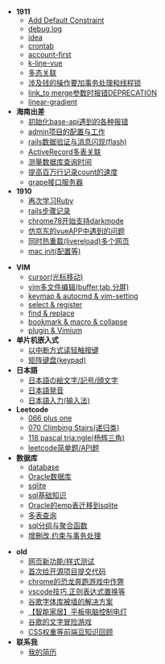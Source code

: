 - **1911**
    - [Add Default Constraint](2019/11/add-default-constraint)
    - [debug,log](2019/11/rails-debug-log)
    - [idea](2019/11/idea)
    - [crontab](2019/11/crontab)
    - [account-first](2019/11/account-first)
    - [k-line-vue](2019/11/k-line-vue)
    - [多态关联](2019/11/ploy-associate)
    - [涉及钱的操作要加事务处理和线程锁](2019/11/data-lock)
    - [link_to merge参数时报错DEPRECATION](linkto-merge-warning)
    - [linear-gradient](linear-gradient-warn)
- **海南出差**
    - [初始化base-api遇到的各种报错](2019/hainan/base-api-error.md)
    - [admin项目的配置与工作](2019/hainan/project-admin)
    - [rails数据验证与消息闪现(flash)](2019/hainan/validates)
    - [ActiveRecord多表关联](/2019/hainan/join-query)
    - [测量数据库查询时间](2019/hainan/measure-qurey-time)
    - [提高百万行记录count的速度](2019/hainan/millions-count.md)
    - [grape接口服务器](2019/hainan/grape)
- **1910**
    - [再次学习Ruby](2019/10/ruby-restudy)
    - [rails步骤记录](2019/10/rails-step)
    - [chrome78开始支持darkmode](2019/10/chrome-dark-mode)
    - [仿京东的vueAPP中遇到的问题](2019/10/jd-vue-problem)
    - [同时热重载(livereload)多个网页](2019/10/multi-livereload.md)
    - [mac init(配置等)](2019/10/mac-init)

<!-- archive -->
- **VIM**
    - [cursor(光标移动)](archive/vim/cursor)
    - [vim多文件编辑(buffer,tab,分屏)](archive/vim/multi-files)
    - [keymap & autocmd & vim-setting](archive/vim/keymap)
    - [select & register](archive/vim/select)
    - [find & replace](archive/vim/find)
    - [bookmark & macro & collapse](archive/vim/bookmark)
    - [plugin & Vimium](archive/vim/plugin)
- **单片机嵌入式**
    - [以中断方式读轻触按键](archive/embedded/button-interrupt/index)
    - [矩阵键盘(keypad)](archive/embedded/keypad/index)
- **日本語**
    - [日本語の絵文字/記号/顔文字](archive/japanese/kigou)
    - [日本語発音](archive/japanese/hatsuon)
    - [日本語入力(输入法)](archive/japanese/nyuuryoku)
- **Leetcode**
    - [066 plus one](archive/leetcode/066-plus-one)
    - [070 Climbing Stairs(递归类)](archive/leetcode/070-climbing-stairs)
    - [118 pascal tria:ngle(杨辉三角)](archive/leetcode/118-pascal-triangle)
    - [leetcode简单题/API题](archive/leetcode/leetcode-easy)
- **数据库**
    - [database](archive/database/database)
    - [Oracle数据库](archive/database/oracle-database/index)
    - [sqlite](archive/database/sqlite)
    - [sql基础知识](archive/database/sql-basic)
    - [Oracle的emp表迁移到sqlite](archive/database/oracle-migrate-to-sqlite/index)
    - [多表查询](archive/database/join)
    - [sql分组与聚合函数](archive/database/sql-group)
    - [增删改,约束与事务处理](archive/database/sql-update)
<!-- /archive -->

- **old**
    - [网页新功能/样式测试](old/test)
    - [首次给开源项目提交代码](old/pull-request-to-scoop/index)
    - [chrome的恐龙奔跑游戏中作弊](old/chrome-game-cheat/index)
    - [vscode技巧,正则表达式置换等](old/vscode/index)    
    - [谷歌字体库被墙的解决方案](old/google-font-block-solution)
    - [【智能家居】平板电脑控制电灯](old/rpi-gpio.md)
    - [谷歌的文字冒险游戏](old/google-text-adventure)
    - [CSS权重等前端豆知识回顾](old/css-specificity)
- **联系我**
    - [我的简历](old/resume.html)